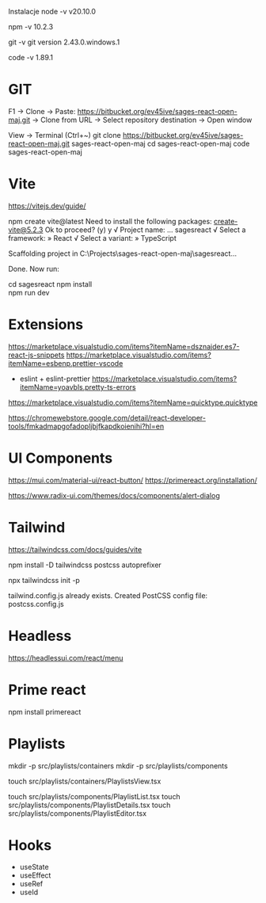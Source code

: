  Instalacje 
node -v 
v20.10.0

npm -v 
10.2.3

git -v
git version 2.43.0.windows.1

code -v
1.89.1

# GIT
F1 -> Clone -> Paste: 
https://bitbucket.org/ev45ive/sages-react-open-maj.git 
-> Clone from URL -> Select repository destination -> Open window


View -> Terminal (Ctrl+~)
git clone https://bitbucket.org/ev45ive/sages-react-open-maj.git sages-react-open-maj
cd sages-react-open-maj
code sages-react-open-maj

# Vite
https://vitejs.dev/guide/

 npm create vite@latest
Need to install the following packages:
create-vite@5.2.3
Ok to proceed? (y) y
√ Project name: ... sagesreact
√ Select a framework: » React
√ Select a variant: » TypeScript

Scaffolding project in C:\Projects\sages-react-open-maj\sagesreact...

Done. Now run:

  cd sagesreact
  npm install  
  npm run dev  

# Extensions
https://marketplace.visualstudio.com/items?itemName=dsznajder.es7-react-js-snippets
https://marketplace.visualstudio.com/items?itemName=esbenp.prettier-vscode 
+ eslint + eslint-prettier
https://marketplace.visualstudio.com/items?itemName=yoavbls.pretty-ts-errors

https://marketplace.visualstudio.com/items?itemName=quicktype.quicktype

https://chromewebstore.google.com/detail/react-developer-tools/fmkadmapgofadopljbjfkapdkoienihi?hl=en

# UI Components
https://mui.com/material-ui/react-button/
https://primereact.org/installation/ 

https://www.radix-ui.com/themes/docs/components/alert-dialog

# Tailwind
https://tailwindcss.com/docs/guides/vite

npm install -D tailwindcss postcss autoprefixer

npx tailwindcss init -p

tailwind.config.js already exists.
Created PostCSS config file: postcss.config.js

# Headless
https://headlessui.com/react/menu

# Prime react
npm install primereact

# Playlists

mkdir -p src/playlists/containers
mkdir -p src/playlists/components 

touch src/playlists/containers/PlaylistsView.tsx

touch src/playlists/components/PlaylistList.tsx
touch src/playlists/components/PlaylistDetails.tsx
touch src/playlists/components/PlaylistEditor.tsx

# Hooks

- useState
- useEffect
- useRef 
- useId 